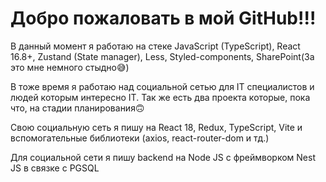 # Добро пожаловать в мой GitHub!!!

В данный момент я работаю на стеке JavaScript (TypeScript), React 16.8+, Zustand (State manager), Less, Styled-components, SharePoint(За это мне немного стыдно😅)

В тоже время я работаю над социальной сетью для IT специалистов и людей которым интересно IT. Так же есть два проекта которые, пока что, на стадии планирования🙃

Свою социальную сеть я пишу на React 18, Redux, TypeScript, Vite и вспомогательные библиотеки (axios, react-router-dom и тд.)

Для социальной сети я пишу backend на Node JS с фреймворком Nest JS в связке с PGSQL
